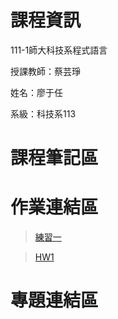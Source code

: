 # 課程資訊

111-1師大科技系程式語言

授課教師：蔡芸琤

姓名：廖于任

系級：科技系113


 課程筆記區
===========

 作業連結區
===========

>[練習一](https://github.com/Adam160557/PL/blob/main/pathon01.ipynb)

>[HW1](https://github.com/Adam160557/PL/blob/main/HW1.ipynb)

 專題連結區
===========
